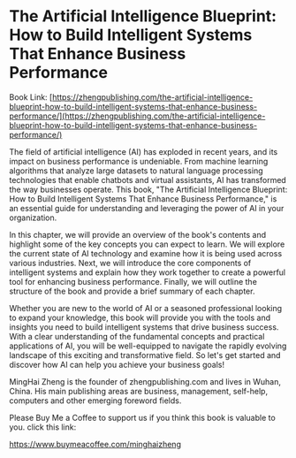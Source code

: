 # The Artificial Intelligence Blueprint: How to Build Intelligent Systems That Enhance Business Performance

Book Link: [https://zhengpublishing.com/the-artificial-intelligence-blueprint-how-to-build-intelligent-systems-that-enhance-business-performance/](https://zhengpublishing.com/the-artificial-intelligence-blueprint-how-to-build-intelligent-systems-that-enhance-business-performance/)

The field of artificial intelligence (AI) has exploded in recent years, and its impact on business performance is undeniable. From machine learning algorithms that analyze large datasets to natural language processing technologies that enable chatbots and virtual assistants, AI has transformed the way businesses operate. This book, "The Artificial Intelligence Blueprint: How to Build Intelligent Systems That Enhance Business Performance," is an essential guide for understanding and leveraging the power of AI in your organization.

In this chapter, we will provide an overview of the book's contents and highlight some of the key concepts you can expect to learn. We will explore the current state of AI technology and examine how it is being used across various industries. Next, we will introduce the core components of intelligent systems and explain how they work together to create a powerful tool for enhancing business performance. Finally, we will outline the structure of the book and provide a brief summary of each chapter.

Whether you are new to the world of AI or a seasoned professional looking to expand your knowledge, this book will provide you with the tools and insights you need to build intelligent systems that drive business success. With a clear understanding of the fundamental concepts and practical applications of AI, you will be well-equipped to navigate the rapidly evolving landscape of this exciting and transformative field. So let's get started and discover how AI can help you achieve your business goals!

MingHai Zheng is the founder of zhengpublishing.com and lives in Wuhan, China. His main publishing areas are business, management, self-help, computers and other emerging foreword fields.

Please Buy Me a Coffee to support us if you think this book is valuable to you. click this link:

https://www.buymeacoffee.com/minghaizheng
